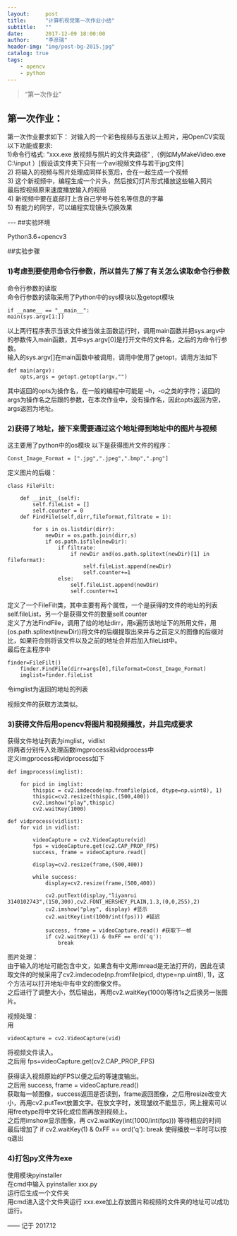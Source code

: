 ```yaml
---
layout:     post
title:      "计算机视觉第一次作业小结"
subtitle:   ""
date:       2017-12-09 18:00:00
author:     "李彦瑞"
header-img: "img/post-bg-2015.jpg"
catalog: true
tags:
    - opencv
	- python
---
```


> “第一次作业”


## 第一次作业：      

第一次作业要求如下：
对输入的一个彩色视频与五张以上照片，用OpenCV实现以下功能或要求: <br/>
1)命令行格式: “xxx.exe 放视频与照片的文件夹路径” ,（例如MyMakeVideo.exe C:\input ）[假设该文件夹下只有一个avi视频文件与若干jpg文件]<br/>
2) 将输入的视频与照片处理成同样长宽后，合在一起生成一个视频<br/>
3) 这个新视频中，编程生成一个片头，然后按幻灯片形式播放这些输入照片<br/>
最后按视频原来速度播放输入的视频<br/>
4) 新视频中要在底部打上含自己学号与姓名等信息的字幕<br/>
5) 有能力的同学，可以编程实现镜头切换效果<br/>



<p id = "build"></p>
---
##实验环境  

Python3.6+opencv3

##实验步骤  

### 1)考虑到要使用命令行参数，所以首先了解了有关怎么读取命令行参数

命令行参数的读取<br/>
命令行参数的读取采用了Python中的sys模块以及getopt模块<br/>

	if __name__ == "__main__":
	main(sys.argv[1:])
	
以上两行程序表示当该文件被当做主函数运行时，调用main函数并把sys.argv中的参数传入main函数，其中sys.argv[0]是打开文件的文件名，之后的为命令行参数。<br/>
输入的sys.argv[]在main函数中被调用，调用中使用了getopt，调用方法如下

	def main(argv):
		opts,args = getopt.getopt(argv,"")
		
其中返回的opts为操作名，在一般的编程中可能是 –h，-o之类的字符；返回的args为操作名之后跟的参数，在本次作业中，没有操作名，因此opts返回为空，args返回为地址。<br/>

### 2)获得了地址，接下来需要通过这个地址得到地址中的图片与视频

这主要用了python中的os模块
以下是获得图片文件的程序：

	Const_Image_Format = [".jpg",".jpeg",".bmp",".png"]
	
定义图片的后缀：

	class FileFilt:
		
		def __init__(self):
			self.fileList = []
			self.counter = 0
		def FindFile(self,dirr,fileformat,filtrate = 1):
			
			for s in os.listdir(dirr):
				newDir = os.path.join(dirr,s)
				if os.path.isfile(newDir):
					if filtrate:
						if newDir and(os.path.splitext(newDir)[1] in fileformat):
							self.fileList.append(newDir)
							self.counter+=1
					else:
						self.fileList.append(newDir)
						self.counter+=1

定义了一个FileFilt类，其中主要有两个属性，一个是获得的文件的地址的列表self.fileList，另一个是获得文件的数量self.counter<br/>
定义了方法FindFile，调用了给的地址dirr，用s遍历该地址下的所用文件，用(os.path.splitext(newDir))将文件的后缀提取出来并与之前定义的图像的后缀对比，如果符合则将该文件以及之前的地址合并后加入fileList中。<br/>
最后在主程序中

	finder=FileFilt()
		finder.FindFile(dirr=args[0],fileformat=Const_Image_Format)
		imglist=finder.fileList
		
令imglist为返回的地址的列表

视频文件的获取方法类似。

### 3)获得文件后用opencv将图片和视频播放，并且完成要求

获得文件地址列表为imglist，vidlist<br/>
将两者分别传入处理函数imgprocess和vidprocess中<br/>
定义imgprocess和vidprocess如下<br/>

	def imgprocess(imglist):
		
		for picd in imglist:
			thispic = cv2.imdecode(np.fromfile(picd, dtype=np.uint8), 1)
			thispic=cv2.resize(thispic,(500,400))
			cv2.imshow("play",thispic)
			cv2.waitKey(1000)
		
	def vidprocess(vidlist):
		for vid in vidlist:
		   
			videoCapture = cv2.VideoCapture(vid)
			fps = videoCapture.get(cv2.CAP_PROP_FPS)
			success, frame = videoCapture.read()
			
			display=cv2.resize(frame,(500,400))
			
			while success:
				display=cv2.resize(frame,(500,400))
				
				cv2.putText(display,"liyanrui
	3140102743",(150,300),cv2.FONT_HERSHEY_PLAIN,1.3,(0,0,255),2) 
				cv2.imshow("play", display) #显示
				cv2.waitKey(int(1000/int(fps))) #延迟
				
				success, frame = videoCapture.read() #获取下一帧
				if cv2.waitKey(1) & 0xFF == ord('q'):
					break
图片处理：<br/>
由于输入的地址可能包含中文，如果含有中文用imread是无法打开的，因此在读取文件的时候采用了cv2.imdecode(np.fromfile(picd, dtype=np.uint8), 1)，这个方法可以打开地址中有中文的图像文件。<br/>
之后进行了调整大小，然后输出，再用cv2.waitKey(1000)等待1s之后换另一张图片。<br/>

视频处理：<br/>
用

	videoCapture = cv2.VideoCapture(vid)
	
将视频文件读入。<br/>
之后用
	fps=videoCapture.get(cv2.CAP_PROP_FPS)

获得读入视频原始的FPS以便之后的等速度输出。<br/>
之后用
	success, frame = videoCapture.read() 	
获取每一帧图像，success返回是否读到，frame返回图像，之后用resize改变大小，再用cv2.putText放置文字。在放文字时，发现皱纹不能显示，网上搜索可以用freetype将中文转化成位图再放到视频上。<br/>
之后用imshow显示图像，再
	cv2.waitKey(int(1000/int(fps)))
等待相应的时间<br/>
最后增加了
	if cv2.waitKey(1) & 0xFF == ord('q'):
					break
使得播放一半时可以按q退出

### 4)打包py文件为exe
使用模块pyinstaller<br/>
在cmd中输入 pyinstaller xxx.py<br/>
运行后生成一个文件夹<br/>
用cmd进入这个文件夹运行 xxx.exe加上存放图片和视频的文件夹的地址可以成功运行。<br/>






——  记于 2017.12